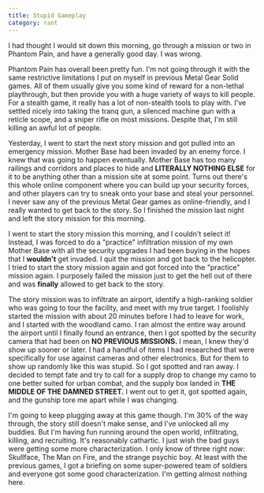 ```yaml
---
title: Stupid Gameplay
category: rant
---
```

I had thought I would sit down this morning, go through a mission or two in Phantom Pain, and have a generally good day. I was wrong.

Phantom Pain has overall been pretty fun. I'm not going through it with the same restrictive limitations I put on myself in previous Metal Gear Solid games. All of them usually give you some kind of reward for a non-lethal playthrough, but then provide you with a huge variety of ways to kill people. For a stealth game, it really has a lot of non-stealth tools to play with. I've settled nicely into taking the tranq gun, a silenced machine gun with a reticle scope, and a sniper rifle on most missions. Despite that, I'm still killing an awful lot of people.

Yesterday, I went to start the next story mission and got pulled into an emergency mission. Mother Base had been invaded by an enemy force. I knew that was going to happen eventually. Mother Base has too many railings and corridors and places to hide and **LITERALLY NOTHING ELSE** for it to be anything other than a mission site at some point. Turns out there's this whole online component where you can build up your security forces, and other players can try to sneak onto your base and steal your personnel. I never saw any of the previous Metal Gear games as online-friendly, and I really wanted to get back to the story. So I finished the mission last night and left the story mission for this morning.

I went to start the story mission this morning, and I couldn't select it! Instead, I was forced to do a "practice" infiltration mission of my own Mother Base with all the security upgrades I had been buying in the hopes that I **wouldn't** get invaded. I quit the mission and got back to the helicopter. I tried to start the story mission again and got forced into the "practice" mission again. I purposely failed the mission just to get the hell out of there and was **finally** allowed to get back to the story.

The story mission was to infiltrate an airport, identify a high-ranking soldier who was going to tour the facility, and meet with my true target. I foolishly started the mission with about 20 minutes before I had to leave for work, and I started with the woodland camo. I ran almost the entire way around the airport until I finally found an entrance, then I got spotted by the security camera that had been on **NO PREVIOUS MISSIONS.** I mean, I knew they'd show up sooner or later. I had a handful of items I had researched that were specifically for use against cameras and other electronics. But for them to show up randomly like this was stupid. So I got spotted and ran away. I decided to tempt fate and try to call for a supply drop to change my camo to one better suited for urban combat, and the supply box landed in **THE MIDDLE OF THE DAMNED STREET.** I went out to get it, got spotted again, and the gunship tore me apart while I was changing.

I'm going to keep plugging away at this game though. I'm 30% of the way through, the story still doesn't make sense, and I've unlocked all my buddies. But I'm having fun running around the open world, infiltrating, killing, and recruiting. It's reasonably cathartic. I just wish the bad guys were getting some more characterization. I only know of three right now: Skullface, The Man on Fire, and the strange psychic boy. At least with the previous games, I got a briefing on some super-powered team of soldiers and everyone got some good characterization. I'm getting almost nothing here.
